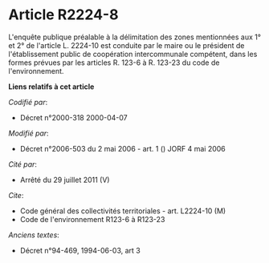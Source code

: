 # Article R2224-8

L'enquête publique préalable à la délimitation des zones mentionnées aux 1° et 2° de l'article L. 2224-10 est conduite par le
maire ou le président de l'établissement public de coopération intercommunale compétent, dans les formes prévues par les
articles R. 123-6 à R. 123-23 du code de l'environnement.

**Liens relatifs à cet article**

_Codifié par_:

  - Décret n°2000-318 2000-04-07

_Modifié par_:

  - Décret n°2006-503 du 2 mai 2006 - art. 1 () JORF 4 mai 2006

_Cité par_:

  - Arrêté du 29 juillet 2011 (V)

_Cite_:

  - Code général des collectivités territoriales - art. L2224-10 (M)
  - Code de l'environnement R123-6 à R123-23

_Anciens textes_:

  - Décret n°94-469, 1994-06-03, art 3
